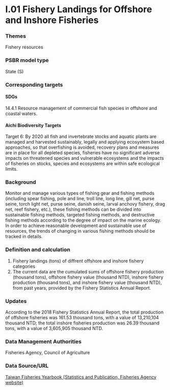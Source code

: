 # I.01 Fishery Landings for Offshore and Inshore Fisheries

<script type="text/javascript" src="http://cdn.mathjax.org/mathjax/latest/MathJax.js?config=TeX-AMS-MML_HTMLorMML"></script>

### Themes
Fishery resources
### PSBR model type
State (S)
### Corresponding targets
#### SDGs
14.4.1 Resource management of commercial fish species in offshore and coastal waters.
#### Aichi Biodiversity Targets
Target 6: By 2020 all fish and invertebrate stocks and aquatic plants are managed and harvested sustainably, legally and applying ecosystem based approaches, so that overfishing is avoided, recovery plans and measures are in place for all depleted species, fisheries have no significant adverse impacts on threatened species and vulnerable ecosystems and the impacts of fisheries on stocks, species and ecosystems are within safe ecological limits.
### Background
Monitor and manage various types of fishing gear and fishing methods (including spear fishing, pole and line, troll line, long line, gill net, purse seine, torch light net, purse seine, danish seine, larval anchovy fishery, drag net, reef fishery, etc.), these fishing methods can be divided into sustainable fishing methods, targeted fishing methods, and destructive fishing methods according to the degree of impact on the marine ecology. In order to achieve reasonable development and sustainable use of resources, the trends of changing in various fishing methods should be tracked in details.
### Definition and calculation
1. Fishery landings (tons) of diffrent offshore and inshore fishery categories
2. The current data are the cumulated sums of offshore fishery production (thousand tons), offshore fishery value (thousand NTD), inshore fishery production (thousand tons), and inshore fishery value (thousand NTD), from past years, provided by the Fishery Statistics Annual Report.
### Updates
According to the 2018 Fishery Statistics Annual Report, the total production of offshore fisheries was 161.53 thousand tons, with a value of 13,210,104 thousand NTD; the total inshore fisheries production was 26.39 thousand tons, with a value of 3,605,905 thousand NTD.
### Data Management Authorities
Fisheries Agency, Council of Agriculture
### Data Source/URL
[Taiwan Fisheries Yearbook (Statistics and Publication, Fisheries Agency website)](https://www.fa.gov.tw/cht/PublicationsFishYear/index.aspx)
